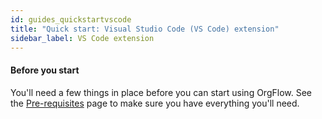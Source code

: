 ```yaml
---
id: guides_quickstartvscode
title: "Quick start: Visual Studio Code (VS Code) extension"
sidebar_label: VS Code extension
---
```


#### Before you start
You'll need a few things in place before you can start using OrgFlow. See the [Pre-requisites](guides_quickstartprerequisites) page to make sure you have everything you'll need.